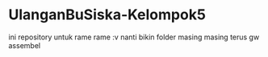 # UlanganBuSiska-Kelompok5
ini repository untuk rame rame :v
nanti bikin folder masing masing
terus gw assembel
